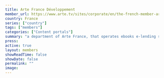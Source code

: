 ```yaml
---
title: Arte France Développement
member_url: https://www.arte.tv/sites/corporate/en/the-french-member-arte-france/
country: France
series: ["country"] 
tags: ["members"]
categories: ["Content portals"]
summary: "a department of Arte France, that operates ebooks e-lending solutions for public libraries."
press:
active: true
layout: members 
showReadTime: false
showDate: false
permalink: ""
image: 
---
```

